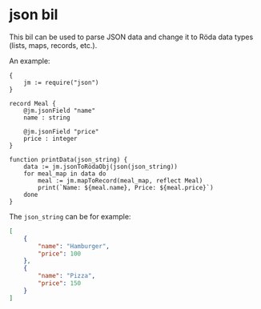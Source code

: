 # json bil

This bil can be used to parse JSON data and change it to Röda data types (lists, maps, records, etc.).

An example:

```
{
	jm := require("json")
}

record Meal {
	@jm.jsonField "name"
	name : string
	
	@jm.jsonField "price"
	price : integer
}

function printData(json_string) {
	data := jm.jsonToRödaObj(json(json_string))
	for meal_map in data do
		meal := jm.mapToRecord(meal_map, reflect Meal)
		print(`Name: ${meal.name}, Price: ${meal.price}`)
	done
}
```

The `json_string` can be for example:

```json
[
	{
		"name": "Hamburger",
		"price": 100
	},
	{
		"name": "Pizza",
		"price": 150
	}
]
```
